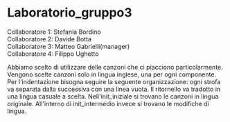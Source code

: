 # Laboratorio_gruppo3

Collaboratore 1: Stefania Bordino<br>
Collaboratore 2: Davide Botta <br>
Collaboratore 3: Matteo Gabrielli(manager) <br>
Collaboratore 4: Filippo Ughetto<br>


Abbiamo scelto di utilizzare delle canzoni che ci piacciono particolarmente.
Vengono scelte canzoni solo in lingua inglese, una per ogni componente.
Per l'indentazione bisogna seguire la seguente organizzazione: ogni strofa va separata dalla successiva con una linea vuota.
Il ritornello va tradotto in una lingua casuale a scelta.
Nell'init_iniziale si trovano le canzoni in lingua originale. All'interno di init_intermedio invece si trovano le modifiche di lingua.
